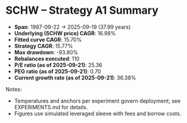 # SCHW – Strategy A1 Summary

- **Span**: 1987-09-22 → 2025-09-19 (37.99 years)
- **Underlying (SCHW price) CAGR**: 16.98%
- **Fitted curve CAGR**: 15.70%
- **Strategy CAGR**: 15.77%
- **Max drawdown**: -93.80%
- **Rebalances executed**: 110
- **P/E ratio (as of 2025-09-21)**: 25.36
- **PEG ratio (as of 2025-09-21)**: 0.70
- **Current growth rate (as of 2025-09-21)**: 36.38%

Notes:

- Temperatures and anchors per experiment govern deployment; see EXPERIMENTS.md for details.
- Figures use simulated leveraged sleeve with fees and borrow costs.

